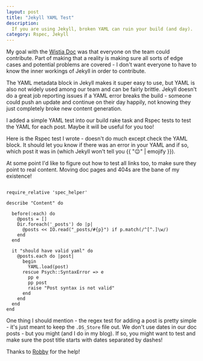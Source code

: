 ```yaml
---
layout: post
title: "Jekyll YAML Test"
description:
  If you are using Jekyll, broken YAML can ruin your build (and day).
category: Rspec, Jekyll
---
```


My goal with the [Wistia Doc](http://wistia.com/doc/) was that everyone on the
team could contribute. Part of making that a reality is making sure all sorts
of edge cases and potential problems are covered - I don't want everyone to
have to know the inner workings of Jekyll in order to contribute.

The YAML metadata block in Jekyll makes it super easy to use, but YAML is also
not widely used among our team and can be fairly brittle. Jekyll doesn't do a
great job reporting issues if a YAML error breaks the build - someone could
push an update and continue on their day happily, not knowing they just
completely broke new content generation.

I added a simple YAML test into our build rake task and Rspec tests to test the
YAML for each post. Maybe it will be useful for you too!

Here is the Rspec test I wrote - doesn't do much except check the YAML block.
It should let you know if there was an error in your YAML and if so, which post
it was in (which Jekyll won't tell you {{ ":wink:" | emojify }}).

At some point I'd like to figure out how to test all links too, to make sure
they point to real content. Moving doc pages and 404s are the bane of my
existence!

<pre><code class="language-ruby">
require_relative 'spec_helper'

describe "Content" do

  before(:each) do
    @posts = []
    Dir.foreach('_posts') do |p|
      @posts << IO.read("_posts/#{p}") if p.match(/^[^.]\w/)
    end
  end

  it "should have valid yaml" do
    @posts.each do |post|
      begin
        YAML.load(post)
      rescue Psych::SyntaxError => e
        pp e
        pp post
        raise "Post syntax is not valid"
      end
    end
  end
end
</code></pre>

One thing I should mention - the regex test for adding a post is pretty 
simple - it's just meant to keep the `.DS_Store` file out. We don't use dates
in our doc posts - but you might (and I do in my blog).  If so, you might want
to test and make sure the post title starts with dates separated by dashes!

Thanks to [Robby](http://twitter.com/freerobby) for the help!
